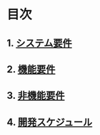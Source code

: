 # 目次
## 1.   [システム要件](要求定義_システム要件.md)

## 2. [機能要件](要求定義_機能要件.md)

## 3. [非機能要件](企業検索システム\要求定義_非機能要件.md)

## 4. [開発スケジュール](企業検索システム\要求定義_開発スケジュール.md)